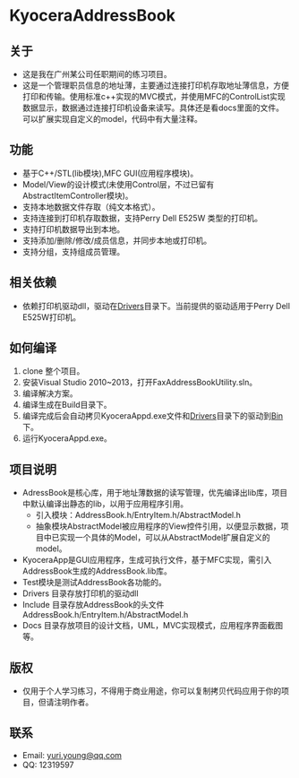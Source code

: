 # KyoceraAddressBook


## 关于
* 这是我在广州某公司任职期间的练习项目。
* 这是一个管理职员信息的地址薄，主要通过连接打印机存取地址薄信息，方便打印和传输。使用标准c++实现的MVC模式，并使用MFC的ControlList实现数据显示，数据通过连接打印机设备来读写。具体还是看docs里面的文件。
可以扩展实现自定义的model，代码中有大量注释。

## 功能
* 基于C++/STL(lib模块),MFC GUI(应用程序模块)。
* Model/View的设计模式(未使用Control层，不过已留有AbstractItemController模块)。
* 支持本地数据文件存取（纯文本格式）。
* 支持连接到打印机存取数据，支持Perry Dell E525W 类型的打印机。
* 支持打印机数据导出到本地。
* 支持添加/删除/修改/成员信息，并同步本地或打印机。
* 支持分组，支持组成员管理。

## 相关依赖
* 依赖打印机驱动dll，驱动在[Drivers](https://github.com/newdebug/KyoceraAddressBook/tree/master/Drivers)目录下。当前提供的驱动适用于Perry Dell E525W打印机。

## 如何编译
1. clone 整个项目。
2. 安装Visual Studio 2010~2013，打开FaxAddressBookUtility.sln。
3. 编译解决方案。
4. 编译生成在Build目录下。
5. 编译完成后会自动拷贝KyoceraAppd.exe文件和[Drivers](https://github.com/newdebug/KyoceraAddressBook/tree/master/Drivers)目录下的驱动到[Bin](https://github.com/newdebug/KyoceraAddressBook/tree/master/Bin)下。
6. 运行KyoceraAppd.exe。

## 项目说明
* AdressBook是核心库，用于地址薄数据的读写管理，优先编译出lib库，项目中默认编译出静态的lib，以用于应用程序引用。
	* 引入模块：AddressBook.h/EntryItem.h/AbstractModel.h
	* 抽象模块AbstractModel被应用程序的View控件引用，以便显示数据，项目中已实现一个具体的Model，可以从AbstractModel扩展自定义的model。
* KyoceraApp是GUI应用程序，生成可执行文件，基于MFC实现，需引入AddressBook生成的AddressBook.lib库。
* Test模块是测试AddressBook各功能的。
* Drivers 目录存放打印机的驱动dll
* Include 目录存放AddressBook的头文件AddressBook.h/EntryItem.h/AbstractModel.h
* Docs 目录存放项目的设计文档，UML，MVC实现模式，应用程序界面截图等。

## 版权
* 仅用于个人学习练习，不得用于商业用途，你可以复制拷贝代码应用于你的项目，但请注明作者。

## 联系
* Email: yuri.young@qq.com
* QQ: 12319597
